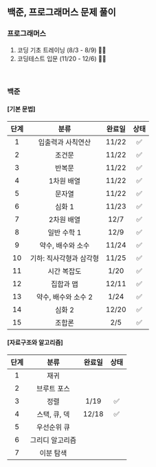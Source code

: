 ## 백준, 프로그래머스 문제 풀이

### 프로그래머스

1. 코딩 기초 트레이닝 (8/3 - 8/9) 👍🏻
2. 코딩테스트 입문 (11/20 - 12/6) 👍🏻

<br />

### 백준

#### [기본 문법]

|단계|분류|완료일|상태|
|:---:|:---:|:---:|:---:|
|1|입출력과 사칙연산|11/22|✅|
|2|조건문|11/22|✅|
|3|반복문|11/22|✅|
|4|1차원 배열|11/22|✅|
|5|문자열|11/22|✅|
|6|심화 1|11/23|✅|
|7|2차원 배열|12/7|✅|
|8|일반 수학 1|12/9|✅|
|9|약수, 배수와 소수|11/24|✅|
|10|기하: 직사각형과 삼각형|11/25|✅|
|11|시간 복잡도|1/20|✅|
|12|집합과 맵|12/11|✅|
|13|약수, 배수와 소수 2|1/24|✅|
|14|심화 2|12/20|✅|
|15|조합론|2/5|✅|

#### [자료구조와 알고리즘]

|단계|분류|완료일|상태|
|:---:|:---:|:---:|:---:|
|1|재귀|||
|2|브루트 포스|||
|3|정렬|1/19|✅|
|4|스택, 큐, 덱|12/18|✅|
|5|우선순위 큐|||
|6|그리디 알고리즘|||
|7|이분 탐색|||

